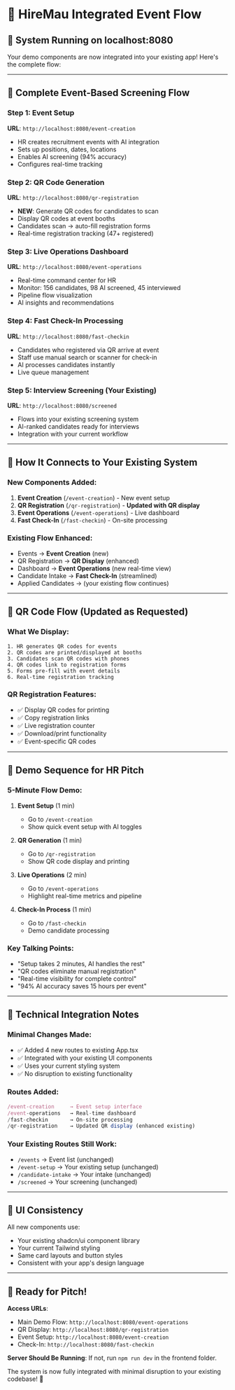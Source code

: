 # 🚀 HireMau Integrated Event Flow

## 📍 **System Running on localhost:8080**

Your demo components are now integrated into your existing app! Here's the complete flow:

---

## 🌊 **Complete Event-Based Screening Flow**

### **Step 1: Event Setup** 
**URL**: `http://localhost:8080/event-creation`
- HR creates recruitment events with AI integration
- Sets up positions, dates, locations
- Enables AI screening (94% accuracy)
- Configures real-time tracking

### **Step 2: QR Code Generation**
**URL**: `http://localhost:8080/qr-registration` 
- **NEW**: Generate QR codes for candidates to scan
- Display QR codes at event booths
- Candidates scan → auto-fill registration forms
- Real-time registration tracking (47+ registered)

### **Step 3: Live Operations Dashboard**
**URL**: `http://localhost:8080/event-operations`
- Real-time command center for HR
- Monitor: 156 candidates, 98 AI screened, 45 interviewed
- Pipeline flow visualization
- AI insights and recommendations

### **Step 4: Fast Check-In Processing**
**URL**: `http://localhost:8080/fast-checkin`
- Candidates who registered via QR arrive at event
- Staff use manual search or scanner for check-in
- AI processes candidates instantly
- Live queue management

### **Step 5: Interview Screening** (Your Existing)
**URL**: `http://localhost:8080/screened`
- Flows into your existing screening system
- AI-ranked candidates ready for interviews
- Integration with your current workflow

---

## 🔄 **How It Connects to Your Existing System**

### **New Components Added**:
1. **Event Creation** (`/event-creation`) - New event setup
2. **QR Registration** (`/qr-registration`) - **Updated with QR display**
3. **Event Operations** (`/event-operations`) - Live dashboard  
4. **Fast Check-In** (`/fast-checkin`) - On-site processing

### **Existing Flow Enhanced**:
- Events → **Event Creation** (new)
- QR Registration → **QR Display** (enhanced)
- Dashboard → **Event Operations** (new real-time view)
- Candidate Intake → **Fast Check-In** (streamlined)
- Applied Candidates → (your existing flow continues)

---

## 📱 **QR Code Flow** (Updated as Requested)

### **What We Display**:
```
1. HR generates QR codes for events
2. QR codes are printed/displayed at booths
3. Candidates scan QR codes with phones
4. QR codes link to registration forms
5. Forms pre-fill with event details
6. Real-time registration tracking
```

### **QR Registration Features**:
- ✅ Display QR codes for printing
- ✅ Copy registration links  
- ✅ Live registration counter
- ✅ Download/print functionality
- ✅ Event-specific QR codes

---

## 🎯 **Demo Sequence for HR Pitch**

### **5-Minute Flow Demo**:

1. **Event Setup** (1 min)
   - Go to `/event-creation`
   - Show quick event setup with AI toggles

2. **QR Generation** (1 min)  
   - Go to `/qr-registration`
   - Show QR code display and printing

3. **Live Operations** (2 min)
   - Go to `/event-operations` 
   - Highlight real-time metrics and pipeline

4. **Check-In Process** (1 min)
   - Go to `/fast-checkin`
   - Demo candidate processing

### **Key Talking Points**:
- "Setup takes 2 minutes, AI handles the rest"
- "QR codes eliminate manual registration"  
- "Real-time visibility for complete control"
- "94% AI accuracy saves 15 hours per event"

---

## 🔧 **Technical Integration Notes**

### **Minimal Changes Made**:
- ✅ Added 4 new routes to existing App.tsx
- ✅ Integrated with your existing UI components
- ✅ Uses your current styling system
- ✅ No disruption to existing functionality

### **Routes Added**:
```javascript
/event-creation     → Event setup interface
/event-operations   → Real-time dashboard  
/fast-checkin       → On-site processing
/qr-registration    → Updated QR display (enhanced existing)
```

### **Your Existing Routes Still Work**:
- `/events` → Event list (unchanged)
- `/event-setup` → Your existing setup (unchanged)  
- `/candidate-intake` → Your intake (unchanged)
- `/screened` → Your screening (unchanged)

---

## 🎨 **UI Consistency**

All new components use:
- Your existing shadcn/ui component library
- Your current Tailwind styling
- Same card layouts and button styles
- Consistent with your app's design language

---

## 🚀 **Ready for Pitch!**

**Access URLs**:
- Main Demo Flow: `http://localhost:8080/event-operations`
- QR Display: `http://localhost:8080/qr-registration` 
- Event Setup: `http://localhost:8080/event-creation`
- Check-In: `http://localhost:8080/fast-checkin`

**Server Should Be Running**: 
If not, run `npm run dev` in the frontend folder.

The system is now fully integrated with minimal disruption to your existing codebase! 🎯 
